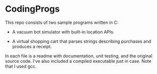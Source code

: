 # CodingProgs 
This repo consists of two sample programs written in C: 

- A vacuum bot simulator with built-in location APIs.  

- A virtual shopping cart that parses strings describing purchases and produces a receipt.

In each file is a readme with documentation, unit testing, and the original source code. I've also included a compiled executable just in case. Note that I used gcc. 

